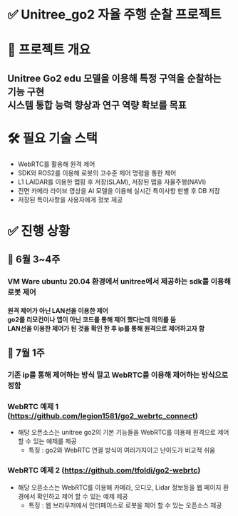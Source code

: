 # ✅ Unitree_go2 자율 주행 순찰 프로젝트
# 📌 프로젝트 개요
## Unitree Go2 edu 모델을 이용해 특정 구역을 순찰하는 기능 구현 <br> 시스템 통합 능력 향상과 연구 역량 확보를 목표
# 🛠️ 필요 기술 스택
- WebRTC를 활용해 원격 제어
- SDK와 ROS2를 이용해 로봇의 고수준 제어 명령을 통한 제어
- L1 LAIDAR를 이용한 맵핑 후 저장(SLAM), 저장된 맵을 자율주행(NAVI)
- 전면 카메라 라이브 영상을 AI 모델을 이용해 실시간 특이사항 판별 후 DB 저장
- 저장된 특이사항을 사용자에게 정보 제공
# ✅ 진행 상황
## 📝 6월 3~4주
### VM Ware ubuntu 20.04 환경에서 unitree에서 제공하는 sdk를 이용해 로봇 제어
#### 원격 제어가 아닌 LAN선을 이용한 제어 <br> go2를 리모컨이나 앱이 아닌 코드를 통해 제어 했다는데 의의를 둠 <br> LAN선을 이용한 제어가 된 것을 확인 한 후 ip를 통해 원격으로 제어하고자 함
## 📝 7월 1주
### 기존 ip를 통해 제어하는 방식 말고 WebRTC를 이용해 제어하는 방식으로 정함
### WebRTC 예제 1 (https://github.com/legion1581/go2_webrtc_connect)
- 해당 오픈소스는 unitree go2의 기본 기능들을 WebRTC를 이용해 원격으로 제어 할 수 있는 예제를 제공
  - 특징 : go2와 WebRTC 연결 방식이 여러가지이고 난이도가 비교적 쉬움
### WebRTC 예제 2 (https://github.com/tfoldi/go2-webrtc)
- 해당 오픈소스는 WebRTC를 이용해 카메라, 오디오, Lidar 정보등을 웹 페이지 환경에서 확인하고 제어 할 수 있는 예제 제공
  - 특징 : 웹 브라우저에서 인터페이스로 로봇을 제어 할 수 있는 오픈소스 제공
